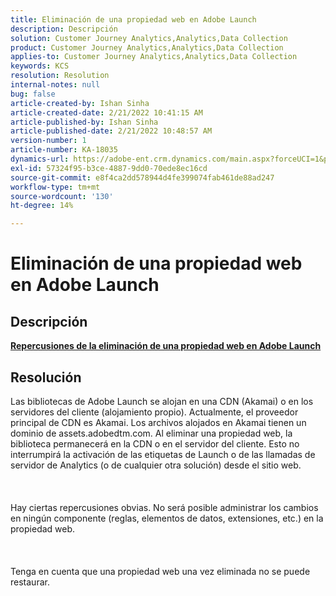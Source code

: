 ```yaml
---
title: Eliminación de una propiedad web en Adobe Launch
description: Descripción
solution: Customer Journey Analytics,Analytics,Data Collection
product: Customer Journey Analytics,Analytics,Data Collection
applies-to: Customer Journey Analytics,Analytics,Data Collection
keywords: KCS
resolution: Resolution
internal-notes: null
bug: false
article-created-by: Ishan Sinha
article-created-date: 2/21/2022 10:41:15 AM
article-published-by: Ishan Sinha
article-published-date: 2/21/2022 10:48:57 AM
version-number: 1
article-number: KA-18035
dynamics-url: https://adobe-ent.crm.dynamics.com/main.aspx?forceUCI=1&pagetype=entityrecord&etn=knowledgearticle&id=8668adc9-0293-ec11-b400-000d3a58fa8c
exl-id: 57324f95-b3ce-4887-9dd0-70ede8ec16cd
source-git-commit: e8f4ca2dd578944d4fe399074fab461de88ad247
workflow-type: tm+mt
source-wordcount: '130'
ht-degree: 14%

---
```


# Eliminación de una propiedad web en Adobe Launch

## Descripción

<u><b>Repercusiones de la eliminación de una propiedad web en Adobe Launch</b></u>

## Resolución

Las bibliotecas de Adobe Launch se alojan en una CDN (Akamai) o en los servidores del cliente (alojamiento propio). Actualmente, el proveedor principal de CDN es Akamai. Los archivos alojados en Akamai tienen un dominio de assets.adobedtm.com. Al eliminar una propiedad web, la biblioteca permanecerá en la CDN o en el servidor del cliente. Esto no interrumpirá la activación de las etiquetas de Launch o de las llamadas de servidor de Analytics (o de cualquier otra solución) desde el sitio web.<br><br> <br><br>Hay ciertas repercusiones obvias. No será posible administrar los cambios en ningún componente (reglas, elementos de datos, extensiones, etc.) en la propiedad web.<br><br> <br><br>Tenga en cuenta que una propiedad web una vez eliminada no se puede restaurar.
